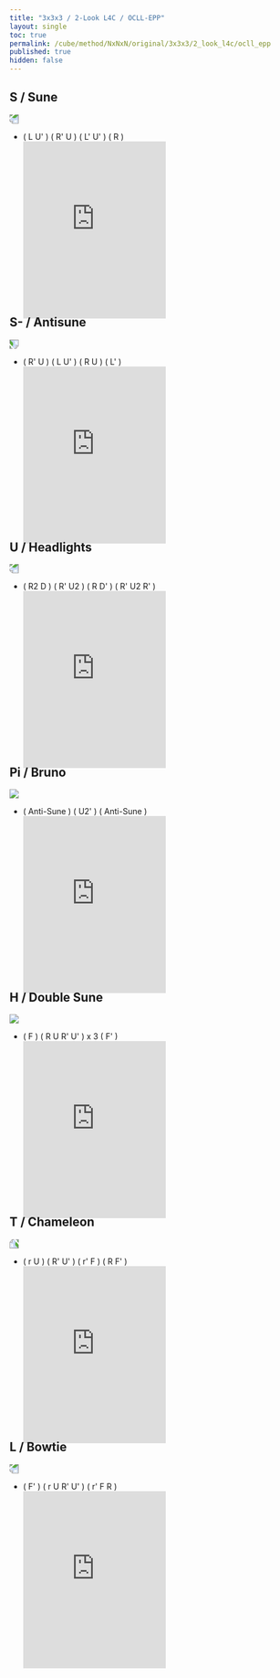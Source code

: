 ```yaml
---
title: "3x3x3 / 2-Look L4C / OCLL-EPP"
layout: single
toc: true
permalink: /cube/method/NxNxN/original/3x3x3/2_look_l4c/ocll_epp
published: true
hidden: false
---
```


<head>
  <base target="_blank">
  <style>
    .iframe-wrapper {
      overflow      : hidden;
      margin-bottom : -35px;
    }
    iframe {
      width         : 250px;
      height        : 330px;
      margin-top    : -20px;
      border        : none;
    }
    img {
      max-width:100px;
    }
  </style>
</head>



## S / Sune

<a href="https://logiqx.github.io/cubing-algs/html/2ll4c.html#case-S">
  <img src="https://www.speedsolving.com/wiki/images/2/20/OCLL-EPP_S.jpg" style="transform:rotate(180deg)">
</a>

- ( L U' ) ( R' U ) ( L' U' ) ( R )
  <div class="iframe-wrapper">
    <iframe
      scrolling="no"
      src="https://ruwix.com/widget/3d/?alg=L%20U'%20R'%20U%20L'%20U'%20R&colored=U*/em%20u/c&solved=U-&hover=9&speed=500&flags=canvas"
    ></iframe>
  </div>



## S- / Antisune

<a href="https://logiqx.github.io/cubing-algs/html/2ll4c.html#case-AS">
  <img src="https://www.speedsolving.com/wiki/images/b/b8/OCLL-EPP_aS.jpg" style="transform:rotate(90deg)">
</a>

- ( R' U ) ( L U' ) ( R U ) ( L' )
  <div class="iframe-wrapper">
    <iframe
      scrolling="no"
      src="https://ruwix.com/widget/3d/?alg=R'%20U%20L%20U'%20R%20U%20L'&colored=U*/em%20u/c&solved=U-&hover=9&speed=500&flags=canvas"
    ></iframe>
  </div>



## U / Headlights

<a href="https://logiqx.github.io/cubing-algs/html/2ll4c.html#case-U">
  <img src="https://www.speedsolving.com/wiki/images/f/f3/OCLL-EPP_U.jpg" style="transform:rotate(180deg)">
</a>

- ( R2 D ) ( R' U2 ) ( R D' ) ( R' U2 R' )
  <div class="iframe-wrapper">
    <iframe
      scrolling="no"
      src="https://ruwix.com/widget/3d/?alg=R2%20D%20R'%20U2'%20R%20D'%20R'%20U2'%20R'&colored=U*/em%20u/c&solved=U-&hover=9&speed=500&flags=canvas"
    ></iframe>
  </div>



## Pi / Bruno

<a href="https://logiqx.github.io/cubing-algs/html/2ll4c.html#case-Pi">
  <img src="https://www.speedsolving.com/wiki/images/0/08/OCLL-EPP_pi.jpg">
</a>

- ( Anti-Sune ) ( U2' ) ( Anti-Sune )
  <div class="iframe-wrapper">
    <iframe
      scrolling="no"
      src="https://ruwix.com/widget/3d/?alg=R'%20U%20L%20U'%20R%20U%20L'%20U2'%20R'%20U%20L%20U'%20R%20U%20L'&colored=U*/em%20u/c&solved=U-&hover=9&speed=500&flags=canvas"
    ></iframe>
  </div>



## H / Double Sune

<a href="https://logiqx.github.io/cubing-algs/html/2ll4c.html#case-H">
  <img src="https://www.speedsolving.com/wiki/images/9/96/OCLL-EPP_H.jpg">
</a>

- ( F ) ( R U R' U' ) x 3 ( F' )
  <div class="iframe-wrapper">
    <iframe
      scrolling="no"
      src="https://ruwix.com/widget/3d/?alg=F%20R%20U%20R'%20U'%20R%20U%20R'%20U'%20R%20U%20R'%20U'%20F'&colored=U*/em%20u/c&solved=U-&hover=9&speed=500&flags=canvas"
    ></iframe>
  </div>



## T / Chameleon

<a href="https://logiqx.github.io/cubing-algs/html/2ll4c.html#case-T">
  <img src="https://www.speedsolving.com/wiki/images/c/c3/OCLL-EPP_T.jpg" style="transform:rotate(-90deg)">
</a>

- ( r U ) ( R' U' ) ( r' F ) ( R F' )
  <div class="iframe-wrapper">
    <iframe
      scrolling="no"
      src="https://ruwix.com/widget/3d/?alg=r%20U%20R'%20U'%20r'%20F%20R%20F'&colored=U*/em%20u/c&solved=U-&hover=9&speed=500&flags=canvas"
    ></iframe>
  </div>



## L / Bowtie

<a href="https://logiqx.github.io/cubing-algs/html/2ll4c.html#case-L">
  <img src="https://www.speedsolving.com/wiki/images/6/6b/OCLL-EPP_L.jpg" style="transform:rotate(180deg)">
</a>

- ( F' ) ( r U R' U' ) ( r' F R )
  <div class="iframe-wrapper">
    <iframe
      scrolling="no"
      src="https://ruwix.com/widget/3d/?alg=F'%20r%20U%20R'%20U'%20r'%20F%20R&colored=U*/em%20u/c&solved=U-&hover=9&speed=500&flags=canvas"
    ></iframe>
  </div>
